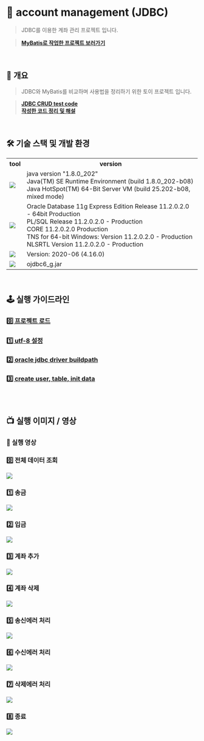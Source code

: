 # 📁 account management (JDBC)
> JDBC를 이용한 계좌 관리 프로젝트 입니다.

> **[MyBatis로 작업한 프로젝트 보러가기](https://github.com/hyeongsi/mybatis-account-management)**
<br/>

## 🎯 개요
> JDBC와 MyBatis를 비교하며 사용법을 정리하기 위한 토이 프로젝트 입니다.

> **[JDBC CRUD test code](https://github.com/hyeongsi/account-management-jdbc/issues/10#issue-1847952639)**<br>
> **[작성한 코드 정리 및 해설](https://github.com/hyeongsi/jdbc_account_management/issues/6#issue-1837781040)**
<br/>

## 🛠 기술 스택 및 개발 환경
<table>
  <tr>
    <th>tool</td>
    <th>version</td>
  </tr>
  <tr>
    <td>
      <img src="https://img.shields.io/badge/java-007396?style=flat-square&logo=openjdk&logoColor=white"/>
    </td>
    <td>
      java version "1.8.0_202"<br/>
      Java(TM) SE Runtime Environment (build 1.8.0_202-b08)<br/>
      Java HotSpot(TM) 64-Bit Server VM (build 25.202-b08, mixed mode)
    </td>
  </tr>
  <tr>
    <td>
      <img src="https://img.shields.io/badge/oracle-F80000?style=flat-square&logo=oracle&logoColor=white"/>
    </td>
    <td>
      Oracle Database 11g Express Edition Release 11.2.0.2.0 - 64bit Production<br/>
      PL/SQL Release 11.2.0.2.0 - Production<br/>
      CORE    11.2.0.2.0      Production<br/>
      TNS for 64-bit Windows: Version 11.2.0.2.0 - Production<br/>
      NLSRTL Version 11.2.0.2.0 - Production
    </td>
  </tr>
  <tr>
    <td>
      <img src="https://img.shields.io/badge/eclipse-2C2255?style=flat-square&logo=eclipse&logoColor=white"/>
    </td>
    <td>
      Version: 2020-06 (4.16.0)
    </td>
  </tr>
  <tr>
    <td>
       <img src="https://img.shields.io/badge/oracle jdbc drvier-F80000?style=flat-square&logoColor=white"/>
    </td>
     <td>ojdbc6_g.jar</td>
  </tr>
</table>


<br/>

## 🕹 실행 가이드라인
### [0️⃣ 프로젝트 로드](https://github.com/hyeongsi/account-management-jdbc/issues/1#issue-1837711412)
### [1️⃣ utf-8 설정](https://github.com/hyeongsi/account-management-jdbc/issues/2#issue-1837712641)
### [2️⃣ oracle jdbc driver buildpath](https://github.com/hyeongsi/account-management-jdbc/issues/3#issue-1837713794)
### [3️⃣ create user, table, init data](https://github.com/hyeongsi/jdbc_account_management/issues/4#issue-1837732672)
<br/><br/>

## 📺 실행 이미지 / 영상

### 🎥 실행 영상

### 0️⃣ 전체 데이터 조회
<img src="https://user-images.githubusercontent.com/71202869/258616680-b2b4a138-3c77-4e7e-96c2-bef4916db194.gif"/>

### 1️⃣ 송금
<img src="https://user-images.githubusercontent.com/71202869/258616694-3517f811-e3ea-43d1-9244-5ca34cad4472.gif"/>

### 2️⃣ 입금
<img src="https://user-images.githubusercontent.com/71202869/258616703-73318c7c-4b6b-4320-a548-80579d7fe60a.gif"/>

### 3️⃣ 계좌 추가
<img src="https://user-images.githubusercontent.com/71202869/258586670-d27d40c1-25fb-49c5-ab4a-d8fb900a5372.gif"/>
 
### 4️⃣ 계좌 삭제
<img src="https://user-images.githubusercontent.com/71202869/258586675-39694ac8-4412-4bbe-822d-06bdd467b9f1.gif"/>

### 5️⃣ 송신에러 처리
<img src="https://user-images.githubusercontent.com/71202869/258616746-da2a970d-2282-4e83-b656-8d6c161108bb.gif"/>

### 6️⃣ 수신에러 처리
<img src="https://user-images.githubusercontent.com/71202869/258616742-4ea5a5e5-dbd2-4c37-8f74-87f36a7666f8.gif"/>

### 7️⃣ 삭제에러 처리
<img src="https://user-images.githubusercontent.com/71202869/258616755-c7b577a5-08b3-4fc2-8ffc-45b55d94991a.gif"/>

### 8️⃣ 종료
<img src="https://user-images.githubusercontent.com/71202869/258616727-d29381e5-c83d-44e3-8687-2341229839c1.gif"/>
